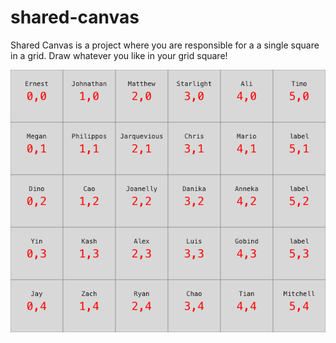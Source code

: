 # shared-canvas
 
Shared Canvas is a project where you are responsible for a a single square in a grid. Draw whatever you like in your grid square!

![grid map](notes/shared-canvas.png)